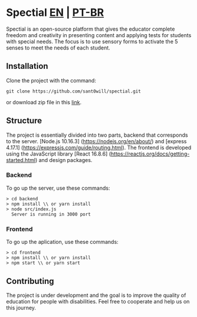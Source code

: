 # Spectial [EN](https://github.com/sant0will/spectial/blob/master/README.md) | [PT-BR](https://github.com/sant0will/spectial/blob/master/README-pt.md)

Spectial is an open-source platform that gives the educator complete freedom and creativity in presenting content and applying tests for students with special needs.
The focus is to use sensory forms to activate the 5 senses to meet the needs of each student.

## Installation
Clone the project with the command:

``` git clone https://github.com/sant0will/spectial.git ```

or download zip file in this [link](https://github.com/sant0will/spectial/archive/master.zip).

## Structure
The project is essentially divided into two parts, backend that corresponds to the server.
[Node.js 10.16.3] (https://nodejs.org/en/about/) and [express 4.17.1] (https://expressjs.com/guide/routing.html).
The frontend is developed using the JavaScript library [React 16.8.6] (https://reactjs.org/docs/getting-started.html) and design packages.

### Backend
To go up the server, use these commands:

```
> cd backend
> npm install \\ or yarn install
> node src/index.js
  Server is running in 3000 port
```
### Frontend
To go up the aplication, use these commands:

```
> cd frontend
> npm install \\ or yarn install
> npm start \\ or yarn start
```
## Contributing
The project is under development and the goal is to improve the quality of education for people with disabilities.
Feel free to cooperate and help us on this journey.
